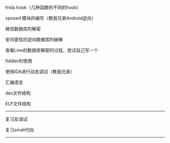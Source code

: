 frida hook（几种函数的不同的hook）

xposed 模块的编写（教我兄弟Android逆向）

微信数据库的解密

安司密信的逆向数据库的破解

查看Line的数据库解密的过程，尝试自己写一个

fiddler的使用

使用IDA进行动态调试（教我兄弟）

汇编语言

dex文件结构

ELF文件结构

---

复习反调试

复习smali代码

---



